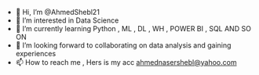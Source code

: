 - 👋 Hi, I’m @AhmedShebl21
- 👀 I’m interested in Data Science 
- 🌱 I’m currently learning Python , ML , DL , WH , POWER BI , SQL AND SO ON  
- 💞️ I’m  looking forward to collaborating on data analysis and gaining experiences
- 📫 How to reach me , Hers is my acc ahmednasershebl@yahoo.com

<!---
AhmedShebl21/AhmedShebl21 is a ✨ special ✨ repository because its `README.md` (this file) appears on your GitHub profile.
You can click the Preview link to take a look at your changes.
--->
